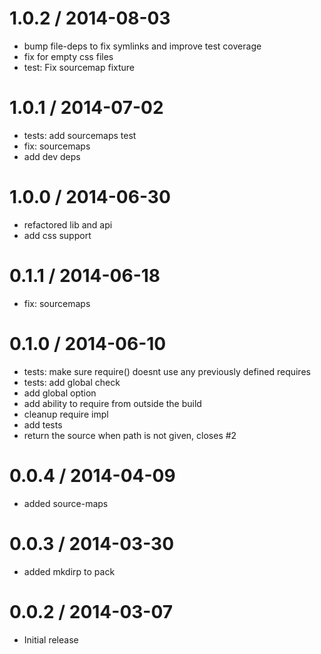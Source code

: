 
1.0.2 / 2014-08-03
==================

 * bump file-deps to fix symlinks and improve test coverage
 * fix for empty css files
 * test: Fix sourcemap fixture

1.0.1 / 2014-07-02
==================

 * tests: add sourcemaps test
 * fix: sourcemaps
 * add dev deps

1.0.0 / 2014-06-30
==================

 * refactored lib and api
 * add css support

0.1.1 / 2014-06-18
==================

 * fix: sourcemaps

0.1.0 / 2014-06-10
==================

 * tests: make sure require() doesnt use any previously defined requires
 * tests: add global check
 * add global option
 * add ability to require from outside the build
 * cleanup require impl
 * add tests
 * return the source when path is not given, closes #2

0.0.4 / 2014-04-09
==================

 * added source-maps

0.0.3 / 2014-03-30
==================

 * added mkdirp to pack

0.0.2 / 2014-03-07
==================

 * Initial release
